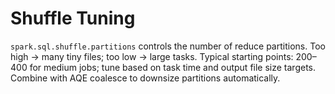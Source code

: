 # Shuffle Tuning
`spark.sql.shuffle.partitions` controls the number of reduce partitions. Too high → many tiny files; too low → large tasks.
Typical starting points: 200–400 for medium jobs; tune based on task time and output file size targets.
Combine with AQE coalesce to downsize partitions automatically.